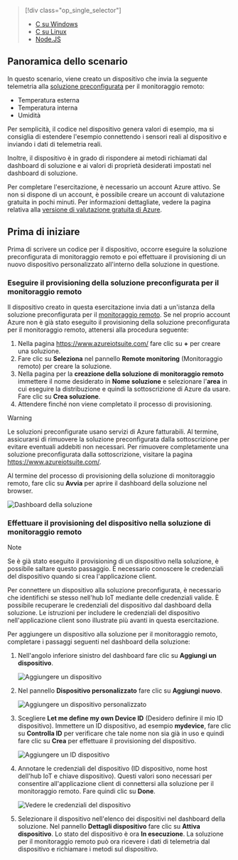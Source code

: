 > [!div class="op_single_selector"]
> * [C su Windows](../articles/iot-suite/iot-suite-v1-connecting-devices.md)
> * [C su Linux](../articles/iot-suite/iot-suite-v1-connecting-devices-linux.md)
> * [Node.JS](../articles/iot-suite/iot-suite-v1-connecting-devices-node.md)
> 
> 

## <a name="scenario-overview"></a>Panoramica dello scenario
In questo scenario, viene creato un dispositivo che invia la seguente telemetria alla [soluzione preconfigurata][lnk-what-are-preconfig-solutions] per il monitoraggio remoto:

* Temperatura esterna
* Temperatura interna
* Umidità

Per semplicità, il codice nel dispositivo genera valori di esempio, ma si consiglia di estendere l'esempio connettendo i sensori reali al dispositivo e inviando i dati di telemetria reali.

Inoltre, il dispositivo è in grado di rispondere ai metodi richiamati dal dashboard di soluzione e ai valori di proprietà desiderati impostati nel dashboard di soluzione.

Per completare l'esercitazione, è necessario un account Azure attivo. Se non si dispone di un account, è possibile creare un account di valutazione gratuita in pochi minuti. Per informazioni dettagliate, vedere la pagina relativa alla [versione di valutazione gratuita di Azure][lnk-free-trial].

## <a name="before-you-start"></a>Prima di iniziare
Prima di scrivere un codice per il dispositivo, occorre eseguire la soluzione preconfigurata di monitoraggio remoto e poi effettuare il provisioning di un nuovo dispositivo personalizzato all'interno della soluzione in questione.

### <a name="provision-your-remote-monitoring-preconfigured-solution"></a>Eseguire il provisioning della soluzione preconfigurata per il monitoraggio remoto
Il dispositivo creato in questa esercitazione invia dati a un'istanza della soluzione preconfigurata per il [monitoraggio remoto][lnk-remote-monitoring]. Se nel proprio account Azure non è già stato eseguito il provisioning della soluzione preconfigurata per il monitoraggio remoto, attenersi alla procedura seguente:

1. Nella pagina <https://www.azureiotsuite.com/> fare clic su **+** per creare una soluzione.
2. Fare clic su **Seleziona** nel pannello **Remote monitoring** (Monitoraggio remoto) per creare la soluzione.
3. Nella pagina per la **creazione della soluzione di monitoraggio remoto** immettere il nome desiderato in **Nome soluzione** e selezionare l'**area** in cui eseguire la distribuzione e quindi la sottoscrizione di Azure da usare. Fare clic su **Crea soluzione**.
4. Attendere finché non viene completato il processo di provisioning.

> [!WARNING]
> Le soluzioni preconfigurate usano servizi di Azure fatturabili. Al termine, assicurarsi di rimuovere la soluzione preconfigurata dalla sottoscrizione per evitare eventuali addebiti non necessari. Per rimuovere completamente una soluzione preconfigurata dalla sottoscrizione, visitare la pagina <https://www.azureiotsuite.com/>.
> 
> 

Al termine del processo di provisioning della soluzione di monitoraggio remoto, fare clic su **Avvia** per aprire il dashboard della soluzione nel browser.

![Dashboard della soluzione][img-dashboard]

### <a name="provision-your-device-in-the-remote-monitoring-solution"></a>Effettuare il provisioning del dispositivo nella soluzione di monitoraggio remoto
> [!NOTE]
> Se è già stato eseguito il provisioning di un dispositivo nella soluzione, è possibile saltare questo passaggio. È necessario conoscere le credenziali del dispositivo quando si crea l'applicazione client.
> 
> 

Per connettere un dispositivo alla soluzione preconfigurata, è necessario che identifichi se stesso nell'hub IoT mediante delle credenziali valide. È possibile recuperare le credenziali del dispositivo dal dashboard della soluzione. Le istruzioni per includere le credenziali del dispositivo nell'applicazione client sono illustrate più avanti in questa esercitazione.

Per aggiungere un dispositivo alla soluzione per il monitoraggio remoto, completare i passaggi seguenti nel dashboard della soluzione:

1. Nell'angolo inferiore sinistro del dashboard fare clic su **Aggiungi un dispositivo**.
   
   ![Aggiungere un dispositivo][1]
2. Nel pannello **Dispositivo personalizzato** fare clic su **Aggiungi nuovo**.
   
   ![Aggiungere un dispositivo personalizzato][2]
3. Scegliere **Let me define my own Device ID** (Desidero definire il mio ID dispositivo). Immettere un ID dispositivo, ad esempio **mydevice**, fare clic su **Controlla ID** per verificare che tale nome non sia già in uso e quindi fare clic su **Crea** per effettuare il provisioning del dispositivo.
   
   ![Aggiungere un ID dispositivo][3]
4. Annotare le credenziali del dispositivo (ID dispositivo, nome host dell'hub IoT e chiave dispositivo). Questi valori sono necessari per consentire all'applicazione client di connettersi alla soluzione per il monitoraggio remoto. Fare quindi clic su **Done**.
   
    ![Vedere le credenziali del dispositivo][4]
5. Selezionare il dispositivo nell'elenco dei dispositivi nel dashboard della soluzione. Nel pannello **Dettagli dispositivo** fare clic su **Attiva dispositivo**. Lo stato del dispositivo è ora **In esecuzione**. La soluzione per il monitoraggio remoto può ora ricevere i dati di telemetria dal dispositivo e richiamare i metodi sul dispositivo.

[img-dashboard]: ./media/iot-suite-v1-selector-connecting/dashboard.png
[1]: ./media/iot-suite-v1-selector-connecting/suite0.png
[2]: ./media/iot-suite-v1-selector-connecting/suite1.png
[3]: ./media/iot-suite-v1-selector-connecting/suite2.png
[4]: ./media/iot-suite-v1-selector-connecting/suite3.png

[lnk-what-are-preconfig-solutions]: ../articles/iot-suite/iot-suite-v1-what-are-preconfigured-solutions.md
[lnk-remote-monitoring]: ../articles/iot-suite/iot-suite-v1-remote-monitoring-sample-walkthrough.md
[lnk-free-trial]: http://azure.microsoft.com/pricing/free-trial/